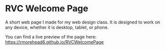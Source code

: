 # RVC Welcome Page
A short web page I made for my web design class. It is designed to work on any device, whether it is desktop, tablet, or phone.

You can find a live preview of the page here: 
https://rmorehead6.github.io/RVCWelcomePage
